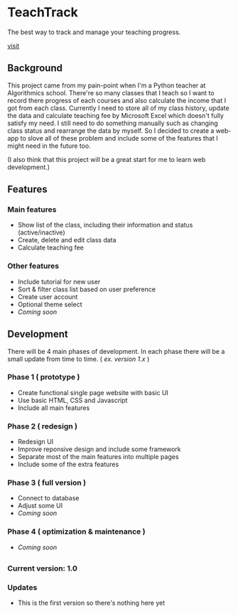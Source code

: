 # TeachTrack

The best way to track and manage your teaching progress.

[visit](https://lectrozzz.github.io/TeachTrack/)

## Background
This project came from my pain-point when I'm a Python teacher at Algorithmics school. There're so many classes that I teach so I want to record there progress of each courses and also calculate the income that I got from each class. Currently I need to store all of my class history, update the data and calculate teaching fee by Microsoft Excel which doesn't fully satisfy my need. I still need to do something manually such as changing class status and rearrange the data by myself. So I decided to create a web-app to slove all of these problem and include some of the features that I might need in the future too. 

(I also think that this project will be a great start for me to learn web development.)

## Features

### Main features

- Show list of the class, including their information and status (active/inactive)
- Create, delete and edit class data
- Calculate teaching fee


### Other features

- Include tutorial for new user
- Sort & filter class list based on user preference
- Create user account
- Optional theme select
- *Coming soon*

## Development

There will be 4 main phases of development. In each phase there will be a small update from time to time. ( *ex. version 1.x* )

### Phase 1 ( prototype )
- Create functional single page website with basic UI
- Use basic HTML, CSS and Javascript
- Include all main features

### Phase 2 ( redesign )
- Redesign UI
- Improve reponsive design and include some framework
- Separate most of the main features into multiple pages
- Include some of the extra features
 
### Phase 3 ( full version )
- Connect to database
- Adjust some UI
- *Coming soon*

### Phase 4 ( optimization & maintenance )
- *Coming soon*

##
### **Current version: 1.0**

### Updates
- This is the first version so there's nothing here yet
